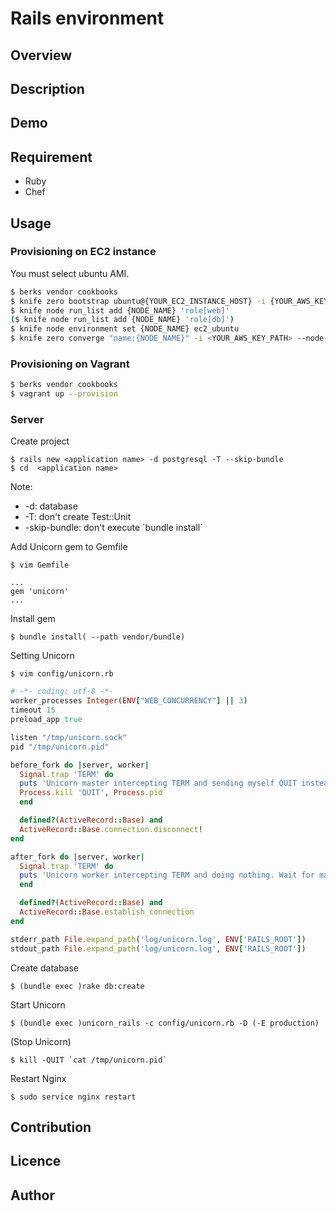 # Rails environment

## Overview

## Description

## Demo

## Requirement

- Ruby
- Chef

## Usage

### Provisioning on EC2 instance

You must select ubuntu AMI.

```bash
$ berks vendor cookbooks
$ knife zero bootstrap ubuntu@{YOUR_EC2_INSTANCE_HOST} -i {YOUR_AWS_KEY_PATH} --node-name {NODE_NAME}
$ knife node run_list add {NODE_NAME} 'role[web]'
($ knife node run_list add {NODE_NAME} 'role[db]')
$ knife node environment set {NODE_NAME} ec2_ubuntu
$ knife zero converge "name:{NODE_NAME}" -i <YOUR_AWS_KEY_PATH> --node-name {NODE_NAME}
```

### Provisioning on Vagrant

```bash
$ berks vendor cookbooks
$ vagrant up --provision
```

### Server

Create project

```
$ rails new <application name> -d postgresql -T --skip-bundle
$ cd  <application name>
```
Note:
- -d: database
- -T: don't create Test::Unit
- -skip-bundle: don't execute \`bundle install\`

Add Unicorn gem to Gemfile
```
$ vim Gemfile
```

``` Gemfile
...
gem 'unicorn'
...
```

Install gem
```
$ bundle install( --path vendor/bundle)
```

Setting Unicorn

```
$ vim config/unicorn.rb
```

``` config/unicorn.rb
# -*- coding: utf-8 -*-
worker_processes Integer(ENV["WEB_CONCURRENCY"] || 3)
timeout 15
preload_app true

listen "/tmp/unicorn.sock"
pid "/tmp/unicorn.pid"

before_fork do |server, worker|
  Signal.trap 'TERM' do
  puts 'Unicorn master intercepting TERM and sending myself QUIT instead'
  Process.kill 'QUIT', Process.pid
  end

  defined?(ActiveRecord::Base) and
  ActiveRecord::Base.connection.disconnect!
end

after_fork do |server, worker|
  Signal.trap 'TERM' do
  puts 'Unicorn worker intercepting TERM and doing nothing. Wait for master to send QUIT'
  end

  defined?(ActiveRecord::Base) and
  ActiveRecord::Base.establish_connection
end

stderr_path File.expand_path('log/unicorn.log', ENV['RAILS_ROOT'])
stdout_path File.expand_path('log/unicorn.log', ENV['RAILS_ROOT'])
```

Create database

```
$ (bundle exec )rake db:create
```

Start Unicorn

```
$ (bundle exec )unicorn_rails -c config/unicorn.rb -D (-E production)
```

(Stop Unicorn)

```
$ kill -QUIT `cat /tmp/unicorn.pid`
```

Restart Nginx

```
$ sudo service nginx restart
```



## Contribution

## Licence

## Author
